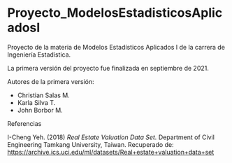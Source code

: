 # Proyecto_ModelosEstadisticosAplicadosI
Proyecto de la materia de Modelos Estadísticos Aplicados I de la carrera de Ingeniería Estadística. 

La primera versión del proyecto fue finalizada en septiembre de 2021. 

Autores de la primera versión: 
* Christian Salas M. 
* Karla Silva T. 
* John Borbor M.


Referencias

I-Cheng Yeh. (2018) _Real Estate Valuation Data Set._ Department of Civil Engineering Tamkang University, Taiwan. Recuperado de: https://archive.ics.uci.edu/ml/datasets/Real+estate+valuation+data+set 
